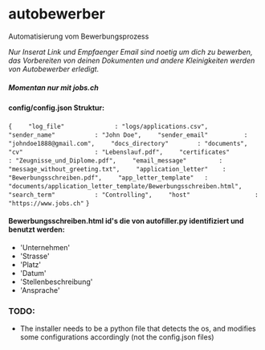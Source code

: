 # autobewerber
Automatisierung vom Bewerbungsprozess

_Nur Inserat Link und Empfaenger Email sind noetig um dich zu bewerben, das Vorbereiten von deinen Dokumenten und andere Kleinigkeiten werden von Autobewerber erledigt._

##### Momentan nur mit jobs.ch

#### config/config.json Struktur:
`{`
`    "log_file"              : "logs/applications.csv",`
`    "sender_name"           : "John Doe",`
`    "sender_email"          : "johndoe1888@gmail.com",`
`    "docs_directory"        : "documents",`
`    "cv"                    : "Lebenslauf.pdf",`
`    "certificates"          : "Zeugnisse_und_Diplome.pdf",`
`    "email_message"         : "message_without_greeting.txt",`
`    "application_letter"    : "Bewerbungsschreiben.pdf",`
`    "app_letter_template"   : "documents/application_letter_template/Bewerbungsschreiben.html",`
`    "search_term"           : "Controlling",`
`    "host"                  : "https://www.jobs.ch"`
`}`

#### Bewerbungsschreiben.html id's die von autofiller.py identifiziert und benutzt werden:
* 'Unternehmen'
* 'Strasse'
* 'Platz'
* 'Datum'
* 'Stellenbeschreibung'
* 'Ansprache'



### TODO:
* The installer needs to be a python file that detects the os, and modifies some configurations accordingly (not the config.json files)